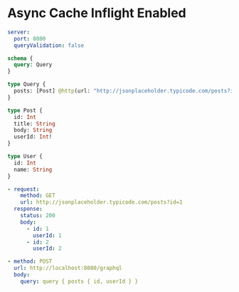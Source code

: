 # Async Cache Inflight Enabled

```yaml @config
server:
  port: 8000
  queryValidation: false
```

```graphql @schema
schema {
  query: Query
}

type Query {
  posts: [Post] @http(url: "http://jsonplaceholder.typicode.com/posts?id=1", dedupe: true)
}

type Post {
  id: Int
  title: String
  body: String
  userId: Int!
}

type User {
  id: Int
  name: String
}
```

```yml @mock
- request:
    method: GET
    url: http://jsonplaceholder.typicode.com/posts?id=1
  response:
    status: 200
    body:
      - id: 1
        userId: 1
      - id: 2
        userId: 2
```

```yml @test
- method: POST
  url: http://localhost:8080/graphql
  body:
    query: query { posts { id, userId } }
```
